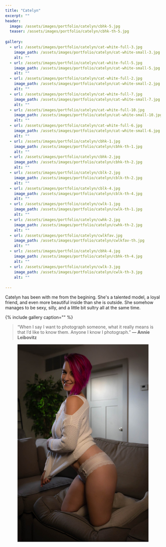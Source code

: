 ```yaml
---
title: "Catelyn"
excerpt: ""
header:
  image: /assets/images/portfolio/catelyn/cbhk-5.jpg
  teaser: /assets/images/portfolio/catelyn/cbhk-th-5.jpg

gallery:
  - url: /assets/images/portfolio/catelyn/cat-white-full-3.jpg
    image_path: /assets/images/portfolio/catelyn/cat-white-small-3.jpg
    alt: ""
  - url: /assets/images/portfolio/catelyn/cat-white-full-5.jpg
    image_path: /assets/images/portfolio/catelyn/cat-white-small-5.jpg
    alt: ""
  - url: /assets/images/portfolio/catelyn/cat-white-full-2.jpg
    image_path: /assets/images/portfolio/catelyn/cat-white-small-2.jpg
    alt: ""
  - url: /assets/images/portfolio/catelyn/cat-white-full-7.jpg
    image_path: /assets/images/portfolio/catelyn/cat-white-small-7.jpg
    alt: ""
  - url: /assets/images/portfolio/catelyn/cat-white-full-10.jpg
    image_path: /assets/images/portfolio/catelyn/cat-white-small-10.jpg
    alt: ""
  - url: /assets/images/portfolio/catelyn/cat-white-full-6.jpg
    image_path: /assets/images/portfolio/catelyn/cat-white-small-6.jpg
    alt: ""
  - url: /assets/images/portfolio/catelyn/cbhk-1.jpg
    image_path: /assets/images/portfolio/catelyn/cbhk-th-1.jpg
    alt: ""
  - url: /assets/images/portfolio/catelyn/cbhk-2.jpg
    image_path: /assets/images/portfolio/catelyn/cbhk-th-2.jpg
    alt: ""
  - url: /assets/images/portfolio/catelyn/cblk-2.jpg
    image_path: /assets/images/portfolio/catelyn/cblk-th-2.jpg
    alt: ""
  - url: /assets/images/portfolio/catelyn/cblk-4.jpg
    image_path: /assets/images/portfolio/catelyn/cblk-th-4.jpg
    alt: ""
  - url: /assets/images/portfolio/catelyn/cwlk-1.jpg
    image_path: /assets/images/portfolio/catelyn/cwlk-th-1.jpg
    alt: ""
  - url: /assets/images/portfolio/catelyn/cwhk-2.jpg
    image_path: /assets/images/portfolio/catelyn/cwhk-th-2.jpg
    alt: ""
  - url: /assets/images/portfolio/catelyn/cwlkfav.jpg
    image_path: /assets/images/portfolio/catelyn/cwlkfav-th.jpg
    alt: ""
  - url: /assets/images/portfolio/catelyn/cbhk-4.jpg
    image_path: /assets/images/portfolio/catelyn/cbhk-th-4.jpg
    alt: ""
  - url: /assets/images/portfolio/catelyn/cwlk-3.jpg
    image_path: /assets/images/portfolio/catelyn/cwlk-th-3.jpg
    alt: ""

---
```


Catelyn has been with me from the begining. She's a talented model, a loyal friend, and even more beautiful inside than she is outside. She somehow manages to be sexy, silly, and a little bit sultry all at the same time. 

{% include gallery caption="" %}

> “When I say I want to photograph someone, what it really means is that I’d like to know them. Anyone I know I photograph.”
**— Annie Leibovitz**


<figure class="full">
    <img src="/assets/images/portfolio/catelyn/cwlkfav.jpg">
</figure>
